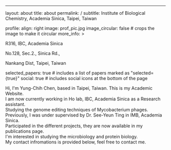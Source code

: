 ---
layout: about
title: about
permalink: /
subtitle: Institute of Biological Chemistry, Academia Sinica, Taipei, Taiwan

profile:
  align: right
  image: prof_pic.jpg
  image_circular: false # crops the image to make it circular
  more_info: >
    <p>R316, IBC, Academia Sinica</p>
    <p>No.128, Sec.2., Sinica Rd.,</p>
    <p>Nankang Dist, Taipei, Taiwan</p>

selected_papers: true # includes a list of papers marked as "selected={true}"
social: true # includes social icons at the bottom of the page



Hi, I'm Yung-Chih Chen, based in Taipei, Taiwan. This is my Academic Website.  
I am now currently working in Ho lab, IBC, Academia Sinica as a Research assistant.  
Studying the genome editing techniques of Mycobacterium phages.  
Previously, I was under supervised by Dr. See-Yeun Ting in IMB, Academia Sinica.  
Participated in the different projects, they are now available in my publications page.  
I'm interested in studying the microbiology and protein biology.  
My contact infromations is provided below, feel free to contact me.
